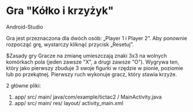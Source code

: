 # Gra "Kółko i krzyżyk"
Android-Studio

Gra jest przeznaczona dla dwóch osób: „Player 1 i Player 2”.
Aby ponownie rozpocząć grę, wystarczy kliknąć przycisk „Resetuj”.


$Zasady gry Gracze na zmianę umieszczają znaki 3x3 na wolnych komórkach pola (jeden zawsze "X", a drugi zawsze "O"). 
Wygrywa ten, który jako pierwszy zbuduje 3 swoje figurki w rzędzie w pionie, poziomie lub po przekątnej. 
Pierwszy ruch wykonuje gracz, który stawia krzyże.


2 główne pliki:
1) app/ src/ main/ java/com/example/tictac2 / MainActivity.java
2) app/ src/ main/ res/ layout/ activity_main.xml
